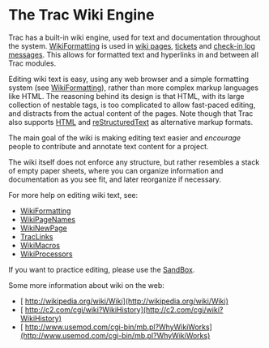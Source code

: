 # The Trac Wiki Engine


Trac has a built-in wiki engine, used for text and documentation throughout the system. [WikiFormatting](wiki-formatting) is used in [wiki pages](title-index), [tickets](trac-tickets) and [check-in log messages](trac-changeset).  This allows for formatted text and hyperlinks in and between all Trac modules.


Editing wiki text is easy, using any web browser and a simple formatting system (see [WikiFormatting](wiki-formatting)), rather than more complex markup languages like HTML.  The reasoning behind its design is that HTML, with its large collection of nestable tags, is too complicated to allow fast-paced editing, and distracts from the actual content of the pages. Note though that Trac also supports [HTML](wiki-html) and [reStructuredText](wiki-restructured-text) as alternative markup formats.


The main goal of the wiki is making editing text easier and *encourage* people to contribute and annotate text content for a project. 


The wiki itself does not enforce any structure, but rather resembles a stack of empty paper sheets, where you can organize information and documentation as you see fit, and later reorganize if necessary. 


For more help on editing wiki text, see:

- [WikiFormatting](wiki-formatting)
- [WikiPageNames](wiki-page-names)
- [WikiNewPage](wiki-new-page)
- [TracLinks](trac-links)
- [WikiMacros](wiki-macros)
- [WikiProcessors](wiki-processors)


If you want to practice editing, please use the [SandBox](sand-box).


Some more information about wiki on the web:

- [ http://wikipedia.org/wiki/Wiki](http://wikipedia.org/wiki/Wiki)
- [ http://c2.com/cgi/wiki?WikiHistory](http://c2.com/cgi/wiki?WikiHistory)
- [ http://www.usemod.com/cgi-bin/mb.pl?WhyWikiWorks](http://www.usemod.com/cgi-bin/mb.pl?WhyWikiWorks)